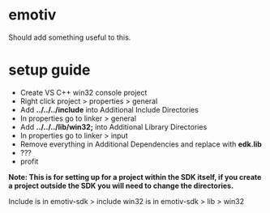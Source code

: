 # emotiv
Should add something useful to this.

# setup guide
* Create VS C++ win32 console project
* Right click project > properties > general
* Add **../../../include** into Additional Include Directories
* In properties go to linker > general
* Add **../../../lib/win32;** into Additional Library Directories
* In properties go to linker > input
* Remove everything in Additional Dependencies and replace with **edk.lib**
* ???
* profit

**Note: This is for setting up for a project within the SDK itself, if you create a project outside the SDK you will need to change the directories.**

Include is in emotiv-sdk > include
win32 is in emotiv-sdk > lib > win32
